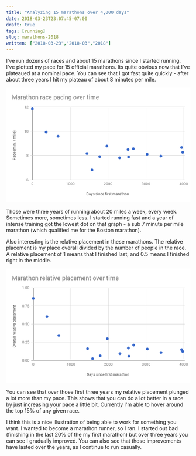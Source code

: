 ```yaml
---
title: "Analyzing 15 marathons over 4,000 days"
date: 2018-03-23T23:07:45-07:00
draft: true
tags: [running]
slug: marathons-2018
written: ["2018-03-23","2018-03","2018"]
---
```



I've run dozens of races and about 15 marathons since I started running. I've plotted my pace for 15 official marathons. Its quite obvious now that I've plateaued at a nominal pace.  You can see that I got fast quite quickly - after about three years I hit my plateau of about 8 minutes per mile.

![My pacing in the past 15 marathons](/img/marathon_pacing.png)

Those were three years of running about 20 miles a week, every week. Sometimes more, sometimes less. I started running fast and a year of intense training got the lowest dot on that graph - a sub 7 minute per mile marathon (which qualified me for the Boston marathon). 

Also interesting is the relative placement in these marathons. The relative placement is my place overall divided by the number of people in the race. A relative placement of 1 means that I finished last, and 0.5 means I finished right in the middle.

![My placement in the past 15 marathons](/img/marathon_placement.png)

You can see that over those first three years my relative placement plunged a lot more than my pace. This shows that you can do a lot better in a race by just increasing your pace a little bit. Currently I'm able to hover around the top 15% of any given race.

I think this is a nice illustration of being able to work for something you want. I wanted to become a marathon runner, so I ran. I started out bad (finishing in the last 20% of the my first marathon) but over three years you can see I gradually improved. You can also see that those improvements have lasted over the years, as I continue to run casually.